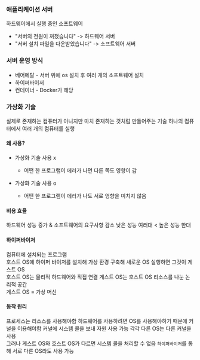 ### 애플리케이션 서버 ###  
하드웨어에서 실행 중인 소프트웨어
* "서버의 전원이 꺼졌습니다" -> 하드웨어 서버
* "서버 설치 파일을 다운받았습니다" -> 소프트웨어 서버

### 서버 운영 방식 ###
* 베어메탈 - 서버 위에 os 설치 후 여러 개의 소프트웨어 설치
* 하이퍼바이저
* 컨테이너 - Docker가 해당

### 가상화 기술 ###
실제로 존재하는 컴퓨터가 아니지만 마치 존재하는 것처럼 만들어주는 기술
하나의 컴퓨터에서 여러 개의 컴퓨터를 실행

#### 왜 사용?
* 가상화 기술 사용 x  
  * 어떤 한 프로그램이 에러가 나면 다른 쪽도 영향이 감
  

* 가상화 기술 사용 o 
  * 어떤 한 프로그램이 에러가 나도 서로 영향을 미치지 않음

#### 비용 효율
하드웨어 성능 증가 & 소프트웨어의 요구사항 감소
낮은 성능 여러대 < 높은 성능 한대

#### 하이퍼바이저
컴퓨터에 설치되는 프로그램  
호스트 OS에 하이퍼 바이저를 설치해 가상 환경 구축해 새로운 OS 실행하면 그것이 게스트 OS  
호스트 OS는 물리적 하드웨어와 직접 연결
게스트 OS는 호스트 OS 리소스를 나눈 논리적 공간  
게스트 OS = 가상 머신

#### 동작 원리
프로세스는 리소스를 사용해야함
하드웨어를 사용하려면 OS를 사용해야하기 때문에 커널을 이용해야함 커널에 시스템 콜을 보내 자원 사용 가능
각각 다른 OS는 다른 커널을 사용  
그러나 게스트 OS와 호스트 OS가 다르면 시스템 콜을 처리할 수 없음
`하이퍼바이저`를 통해 서로 다른 OS라도 사용 가능

